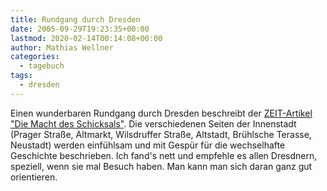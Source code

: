 ```yaml
---
title: Rundgang durch Dresden
date: 2005-09-29T19:23:35+00:00
lastmod: 2020-02-14T00:14:08+00:00
author: Mathias Wellner
categories:
  - tagebuch
tags:
  - dresden
---
```

Einen wunderbaren Rundgang durch Dresden beschreibt der [ZEIT-Artikel "Die Macht des Schicksals"](http://www.zeit.de/online/2005/39/ZEIT_geschichte_3_macht). Die verschiedenen Seiten der Innenstadt (Prager Straße, Altmarkt, Wilsdruffer Straße, Altstadt, Brühlsche Terasse, Neustadt) werden einfühlsam und mit Gespür für die wechselhafte Geschichte beschrieben. Ich fand's nett und empfehle es allen Dresdnern, speziell, wenn sie mal Besuch haben. Man kann man sich daran ganz gut orientieren.